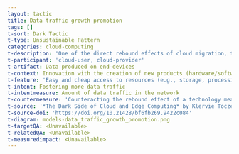 ```yaml
---
layout: tactic
title: Data traffic growth promotion
tags: []
t-sort: Dark Tactic
t-type: Unsustainable Pattern
categories: cloud-computing
t-description: 'One of the direct rebound effects of cloud migration, together with the dark tactics overconsumption and superfluous usages. By providing cheaper, less energy-intensive and easier-to-use technologies, the cloud computing paradigm tends to foster growth in data traffic and consumption and to enable the emergence of superfluous usages that were not possible before (e.g., using a navigation system on the phone although your car has one already built-in). This negates (at least partially) the promised energy savings. Cisco reveals evidences of such a traffic growth. The average traffic per capita per month was expected to grow from 12.9GB in 2016 to 35.5GB in 2021, while the number of Internet users would grow from 44% of the global population to 58% in the same period. This growth may not be caused solely by the shift to cloud computing but it remains an indicator of a potential rebound effect. Unfortunately, rebound and transformational effects are insufficiently discussed in the field and their multifaceted nature makes them hard to measure. Nonetheless, there exist definitions of rebound effects in cloud computing and frameworks to categorize them, paving the way to more precise assessment.'
t-participant: 'cloud-user, cloud-provider'
t-artifact: Data produced on end-devices
t-context: Innovation with the creation of new products (hardware/software)
t-feature: 'Easy and cheap access to resources (e.g., storage, processing)'
t-intent: Fostering more data traffic
t-intentmeasure: Amount of data traffic in the network
t-countermeasure: 'Counteracting the rebound effect of a technology means to question ourselves on the basic need that this technology is fulfilling. Lange & Santarius introduce digital sufficiency as a principle for sustainable digitalization, which they define as ''as much digitalization as necessary and as little as possible''. The idea is to shift towards designing longer-lasting and reparable hardware and software, only collecting necessary data and placing the user back at the center of the concerns.'
t-source: '*The Dark Side of Cloud and Edge Computing* by Klervie Toczé, Maël Madon, Muriel Garcia and Patricia Lago'
t-source-doi: 'https://doi.org/10.21428/bf6fb269.9422c084'
t-diagram: models-data_traffic_growth_promotion.png
t-targetQA: <Unavailable>
t-relatedQA: <Unavailable>
t-measuredimpact: <Unavailable>
---
```

